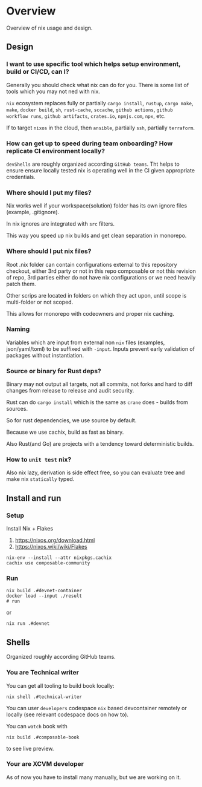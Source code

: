 # Overview

Overview of nix usage and design.

## Design

### I want to use specific tool which helps setup environment, build or CI/CD, can I?

Generally you should check what nix can do for you. There is some list of tools which you may not ned with nix.

`nix` ecosystem replaces fully or partially `cargo install`, `rustup`, `cargo make`, `make`, `docker build`, `sh`, `rust-cache`, `sccache`, `github actions`, `github workflow runs`, `github artifacts`, `crates.io`, `npmjs.com`, `npx`, etc.

If to target `nixos` in the cloud, then `ansible`, partially `ssh`, partially `terraform`.

### How can get up to speed during team onboarding? How replicate CI environment locally?

`devShells` are roughly organized according `GitHub teams`.
Tht helps to ensure ensure locally tested nix is operating well in the CI given appropriate credentials.

### Where should I put my files?

Nix works well if your workspace(solution) folder has its own ignore files (example, .gitignore).


In nix ignores are integrated with `src` filters.

This way you speed up nix builds and get clean separation in monorepo.

### Where should I put nix files?

Root .nix folder can contain 
configurations external to this repository checkout, 
either 3rd party or not in this repo composable or not this revision of repo,
3rd parties either do not have nix configurations 
or we need heavily patch them.

Other scrips are located in folders on which they act upon, until scope is multi-folder or not scoped.

This allows for monorepo with codeowners and proper nix caching.

### Naming

Variables which are input from external non `nix` files (examples, json/yaml/toml) to be suffixed with `-input`. Inputs prevent early validation of packages without instantiation.  

### Source or binary for Rust deps?

Binary may not output all targets, not all commits, not forks and hard to diff changes from release to release and audit security.

Rust can do `cargo install` which is the same as `crane` does - builds from sources.

So for rust dependencies, we use source by default.

Because we use cachix, build as fast as binary.

Also Rust(and Go) are projects with a tendency toward deterministic builds.


### How to `unit test` nix?

Also nix lazy, derivation is side effect free, 
so you can evaluate tree and make nix `statically` typed.

## Install and run

### Setup

Install Nix + Flakes

1. <https://nixos.org/download.html>
2. <https://nixos.wiki/wiki/Flakes>

```shell
nix-env --install --attr nixpkgs.cachix
cachix use composable-community
```

### Run

```shell
nix build .#devnet-container
docker load --input ./result
# run 
```

or

```shell
nix run .#devnet
```

## Shells

Organized roughly according GitHub teams.

### You are Technical writer

You can get all tooling to build book locally:

```shell
nix shell .#technical-writer
```

You can user `developers` codespace `nix` based devcontainer remotely or locally (see relevant codespace docs on how to).

You can `watch` book with

```shell
nix build .#composable-book
```

to see live preview.

### Your are XCVM developer

As of now you have to install many manually, but we are working on it.
